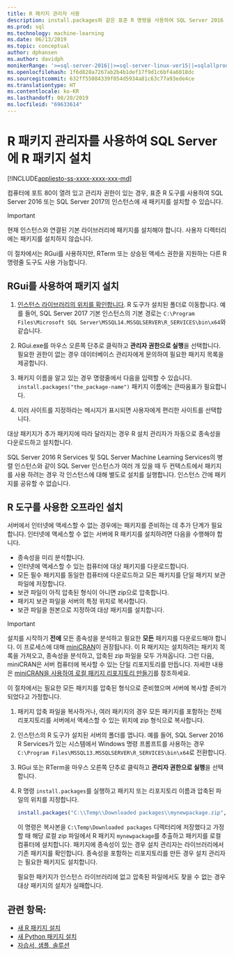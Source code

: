 ```yaml
---
title: R 패키지 관리자 사용
description: install.packages와 같은 표준 R 명령을 사용하여 SQL Server 2016 R Services 또는 SQL Server Machine Learning Services(데이터베이스 내)에 새 R 패키지를 추가합니다.
ms.prod: sql
ms.technology: machine-learning
ms.date: 06/13/2019
ms.topic: conceptual
author: dphansen
ms.author: davidph
monikerRange: '>=sql-server-2016||>=sql-server-linux-ver15||=sqlallproducts-allversions'
ms.openlocfilehash: 1f6d828a7267ab2b4b1def17f9d1c6bf4a6018dc
ms.sourcegitcommit: 632ff55084339f054d5934a81c63c77a93ede4ce
ms.translationtype: HT
ms.contentlocale: ko-KR
ms.lasthandoff: 08/20/2019
ms.locfileid: "69633614"
---
```

# <a name="use-r-package-managers-to-install-r-packages-on-sql-server"></a>R 패키지 관리자를 사용하여 SQL Server에 R 패키지 설치
[!INCLUDE[appliesto-ss-xxxx-xxxx-xxx-md](../../includes/appliesto-ss-xxxx-xxxx-xxx-md.md)]

컴퓨터에 포트 80이 열려 있고 관리자 권한이 있는 경우, 표준 R 도구를 사용하여 SQL Server 2016 또는 SQL Server 2017의 인스턴스에 새 패키지를 설치할 수 있습니다.

> [!IMPORTANT] 
> 현재 인스턴스와 연결된 기본 라이브러리에 패키지를 설치해야 합니다. 사용자 디렉터리에는 패키지를 설치하지 않습니다.

이 절차에서는 RGui를 사용하지만, RTerm 또는 상승된 액세스 권한을 지원하는 다른 R 명령줄 도구도 사용 가능합니다.

## <a name="install-a-package-using-rgui"></a>RGui를 사용하여 패키지 설치

1. [인스턴스 라이브러리의 위치를 확인합니다](../package-management/r-package-information.md). R 도구가 설치된 폴더로 이동합니다. 예를 들어, SQL Server 2017 기본 인스턴스의 기본 경로는 `C:\Program Files\Microsoft SQL Server\MSSQL14.MSSQLSERVER\R_SERVICES\bin\x64`와 같습니다.

1. RGui.exe를 마우스 오른쪽 단추로 클릭하고 **관리자 권한으로 실행**을 선택합니다. 필요한 권한이 없는 경우 데이터베이스 관리자에게 문의하여 필요한 패키지 목록을 제공합니다.

1. 패키지 이름을 알고 있는 경우 명령줄에서 다음을 입력할 수 있습니다. `install.packages("the_package-name")` 패키지 이름에는 큰따옴표가 필요합니다.

1. 미러 사이트를 지정하라는 메시지가 표시되면 사용자에게 편리한 사이트를 선택합니다.

대상 패키지가 추가 패키지에 따라 달라지는 경우 R 설치 관리자가 자동으로 종속성을 다운로드하고 설치합니다.

SQL Server 2016 R Services 및 SQL Server Machine Learning Services의 병렬 인스턴스와 같이 SQL Server 인스턴스가 여러 개 있을 때 두 컨텍스트에서 패키지를 사용 하려는 경우 각 인스턴스에 대해 별도로 설치를 실행합니다. 인스턴스 간에 패키지를 공유할 수 없습니다.

## <a name = "bkmk_offlineInstall"></a> R 도구를 사용한 오프라인 설치

서버에서 인터넷에 액세스할 수 없는 경우에는 패키지를 준비하는 데 추가 단계가 필요합니다. 인터넷에 액세스할 수 없는 서버에 R 패키지를 설치하려면 다음을 수행해야 합니다.

+ 종속성을 미리 분석합니다.
+ 인터넷에 액세스할 수 있는 컴퓨터에 대상 패키지를 다운로드합니다.
+ 모든 필수 패키지를 동일한 컴퓨터에 다운로드하고 모든 패키지를 단일 패키지 보관 파일에 저장합니다.
+ 보관 파일이 아직 압축된 형식이 아니면 zip으로 압축합니다.
+ 패키지 보관 파일을 서버의 특정 위치로 복사합니다.
+ 보관 파일을 원본으로 지정하여 대상 패키지를 설치합니다.

> [!IMPORTANT] 
>  설치를 시작하기 **전에** 모든 종속성을 분석하고 필요한 **모든** 패키지를 다운로드해야 합니다. 이 프로세스에 대해 [miniCRAN](https://mran.microsoft.com/package/miniCRAN)이 권장됩니다. 이 R 패키지는 설치하려는 패키지 목록을 가져오고, 종속성을 분석하고, 압축된 zip 파일을 모두 가져옵니다. 그런 다음, miniCRAN은 서버 컴퓨터에 복사할 수 있는 단일 리포지토리를 만듭니다. 자세한 내용은 [miniCRAN을 사용하여 로컬 패키지 리포지토리 만들기](create-a-local-package-repository-using-minicran.md)를 참조하세요.

이 절차에서는 필요한 모든 패키지를 압축된 형식으로 준비했으며 서버에 복사할 준비가 되었다고 가정합니다.

1. 패키지 압축 파일을 복사하거나, 여러 패키지의 경우 모든 패키지를 포함하는 전체 리포지토리를 서버에서 액세스할 수 있는 위치에 zip 형식으로 복사합니다.

2. 인스턴스의 R 도구가 설치된 서버의 폴더를 엽니다. 예를 들어, SQL Server 2016 R Services가 있는 시스템에서 Windows 명령 프롬프트를 사용하는 경우 `C:\Program Files\MSSQL13.MSSQLSERVER\R_SERVICES\bin\x64`로 전환합니다.

3. RGui 또는 RTerm을 마우스 오른쪽 단추로 클릭하고 **관리자 권한으로 실행**을 선택합니다.

4. R 명령 `install.packages`를 실행하고 패키지 또는 리포지토리 이름과 압축된 파일의 위치를 지정합니다.

    ```R
    install.packages("C:\\Temp\\Downloaded packages\\mynewpackage.zip", repos=NULL)
    ```

    이 명령은 복사본을 `C:\Temp\Downloaded packages` 디렉터리에 저장했다고 가정할 때 해당 로컬 zip 파일에서 R 패키지 `mynewpackage`를 추출하고 패키지를 로컬 컴퓨터에 설치합니다. 패키지에 종속성이 있는 경우 설치 관리자는 라이브러리에서 기존 패키지를 확인합니다. 종속성을 포함하는 리포지토리를 만든 경우 설치 관리자는 필요한 패키지도 설치합니다.

    필요한 패키지가 인스턴스 라이브러리에 없고 압축된 파일에서도 찾을 수 없는 경우 대상 패키지의 설치가 실패합니다.

## <a name="see-also"></a>관련 항목:

+ [새 R 패키지 설치](install-additional-r-packages-on-sql-server.md)
+ [새 Python 패키지 설치](../python/install-additional-python-packages-on-sql-server.md)
+ [자습서, 샘플, 솔루션](../tutorials/machine-learning-services-tutorials.md)
